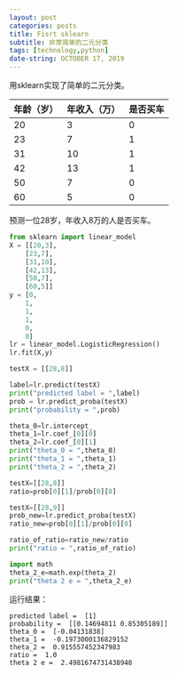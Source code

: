 ```yaml
---
layout: post
categories: posts
title: Fisrt sklearn
subtitle: 非常简单的二元分类
tags: [technology,python]
date-string: OCTOBER 17, 2019
---
```


用sklearn实现了简单的二元分类。

| 年龄（岁） | 年收入（万） | 是否买车 |
| ---------- | ------------ | :------- |
| 20         | 3            | 0        |
| 23         | 7            | 1        |
| 31         | 10           | 1        |
| 42         | 13           | 1        |
| 50         | 7            | 0        |
| 60         | 5            | 0        |

预测一位28岁，年收入8万的人是否买车。

```python
from sklearn import linear_model
X = [[20,3],
    [23,7],
    [31,10],
    [42,13],
    [50,7],
    [60,5]]
y = [0,
    1,
    1,
    1,
    0,
    0]
lr = linear_model.LogisticRegression()
lr.fit(X,y)

testX = [[28,8]]

label=lr.predict(testX)
print("predicted label = ",label)
prob = lr.predict_proba(testX)
print("probability = ",prob)

theta_0=lr.intercept_
theta_1=lr.coef_[0][0]
theta_2=lr.coef_[0][1]
print("theta_0 = ",theta_0)
print("theta_1 = ",theta_1)
print("theta_2 = ",theta_2)

testX=[[28,8]]
ratio=prob[0][1]/prob[0][0]

testX=[[28,9]]
prob_new=lr.predict_proba(testX)
ratio_new=prob[0][1]/prob[0][0]

ratio_of_ratio=ratio_new/ratio
print("ratio = ",ratio_of_ratio)

import math
theta_2_e=math.exp(theta_2)
print("theta 2 e = ",theta_2_e)
```

运行结果：

```
predicted label =  [1]
probability =  [[0.14694811 0.85305189]]
theta_0 =  [-0.04131838]
theta_1 =  -0.1973000136829152
theta_2 =  0.915557452347983
ratio =  1.0
theta 2 e =  2.4981674731438948
```

